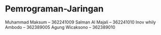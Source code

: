 # Pemrograman-Jaringan

Muhammad Maksum 	– 362241009
Salman Al Majali 	– 362241010
Inov whily Ambodo 	– 362389005
Agung Wicaksono 	– 362389010
